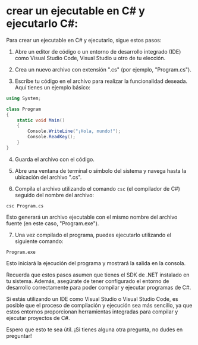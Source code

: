 # crear un ejecutable en C# y ejecutarlo C#:



Para crear un ejecutable en C# y ejecutarlo, sigue estos pasos:

1. Abre un editor de código o un entorno de desarrollo integrado (IDE) como Visual Studio Code, Visual Studio u otro de tu elección.

2. Crea un nuevo archivo con extensión ".cs" (por ejemplo, "Program.cs").

3. Escribe tu código en el archivo para realizar la funcionalidad deseada. Aquí tienes un ejemplo básico:

```csharp
using System;

class Program
{
    static void Main()
    {
        Console.WriteLine("¡Hola, mundo!");
        Console.ReadKey();
    }
}
```

4. Guarda el archivo con el código.

5. Abre una ventana de terminal o símbolo del sistema y navega hasta la ubicación del archivo ".cs".

6. Compila el archivo utilizando el comando `csc` (el compilador de C#) seguido del nombre del archivo:

```
csc Program.cs
```

Esto generará un archivo ejecutable con el mismo nombre del archivo fuente (en este caso, "Program.exe").

7. Una vez compilado el programa, puedes ejecutarlo utilizando el siguiente comando:

```
Program.exe
```

Esto iniciará la ejecución del programa y mostrará la salida en la consola.

Recuerda que estos pasos asumen que tienes el SDK de .NET instalado en tu sistema. Además, asegúrate de tener configurado el entorno de desarrollo correctamente para poder compilar y ejecutar programas de C#.

Si estás utilizando un IDE como Visual Studio o Visual Studio Code, es posible que el proceso de compilación y ejecución sea más sencillo, ya que estos entornos proporcionan herramientas integradas para compilar y ejecutar proyectos de C#.

Espero que esto te sea útil. ¡Si tienes alguna otra pregunta, no dudes en preguntar!
